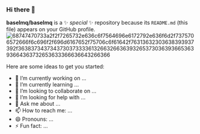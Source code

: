 ### Hi there 👋



**baselmq/baselmq** is a ✨ _special_ ✨ repository because its `README.md` (this file) appears on your GitHub profile.![68747470733a2f2f7265732e636c6f7564696e6172792e636f6d2f7375706572666f6c696f2f696d6167652f75706c6f61642f76313632303638393937392f363837343734373037333361326632663639326537303639366536393664363732653633366636643266366](https://github.com/baselmq/baselmq/assets/75625539/388cf4a0-8fea-492d-9175-74f626732c2a)

Here are some ideas to get you started:

- 🔭 I’m currently working on ...
- 🌱 I’m currently learning ...
- 👯 I’m looking to collaborate on ...
- 🤔 I’m looking for help with ...
- 💬 Ask me about ...
- 📫 How to reach me: ...
- 😄 Pronouns: ...
- ⚡ Fun fact: ...

